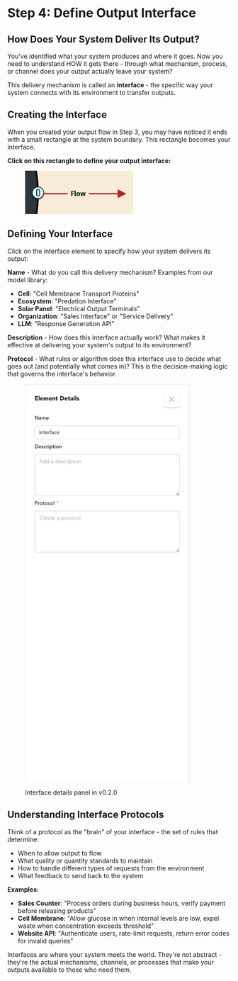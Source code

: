 # Step 4: Define Output Interface

## How Does Your System Deliver Its Output?

You've identified what your system produces and where it goes. Now you need to understand HOW it gets there - through what mechanism, process, or channel does your output actually leave your system?

This delivery mechanism is called an **interface** - the specific way your system connects with its environment to transfer outputs.

## Creating the Interface

When you created your output flow in Step 3, you may have noticed it ends with a small rectangle at the system boundary. This rectangle becomes your interface.

**Click on this rectangle to define your output interface:**

<figure><img src="../../.gitbook/assets/interface1 (1).png" alt="" width="244"><figcaption></figcaption></figure>

## Defining Your Interface

Click on the interface element to specify how your system delivers its output:

**Name** - What do you call this delivery mechanism? Examples from our model library:
- **Cell**: "Cell Membrane Transport Proteins"
- **Ecosystem**: "Predation Interface"  
- **Solar Panel**: "Electrical Output Terminals"
- **Organization**: "Sales Interface" or "Service Delivery"
- **LLM**: "Response Generation API"

**Description** - How does this interface actually work? What makes it effective at delivering your system's output to its environment?

**Protocol** - What rules or algorithm does this interface use to decide what goes out (and potentially what comes in)? This is the decision-making logic that governs the interface's behavior.

<figure><img src="../../.gitbook/assets/interface-details-v2.png" alt="" width="375"><figcaption><p>Interface details panel in v0.2.0</p></figcaption></figure>

## Understanding Interface Protocols

Think of a protocol as the "brain" of your interface - the set of rules that determine:
- When to allow output to flow
- What quality or quantity standards to maintain  
- How to handle different types of requests from the environment
- What feedback to send back to the system

**Examples:**
- **Sales Counter**: "Process orders during business hours, verify payment before releasing products"
- **Cell Membrane**: "Allow glucose in when internal levels are low, expel waste when concentration exceeds threshold" 
- **Website API**: "Authenticate users, rate-limit requests, return error codes for invalid queries"

Interfaces are where your system meets the world. They're not abstract - they're the actual mechanisms, channels, or processes that make your outputs available to those who need them.
